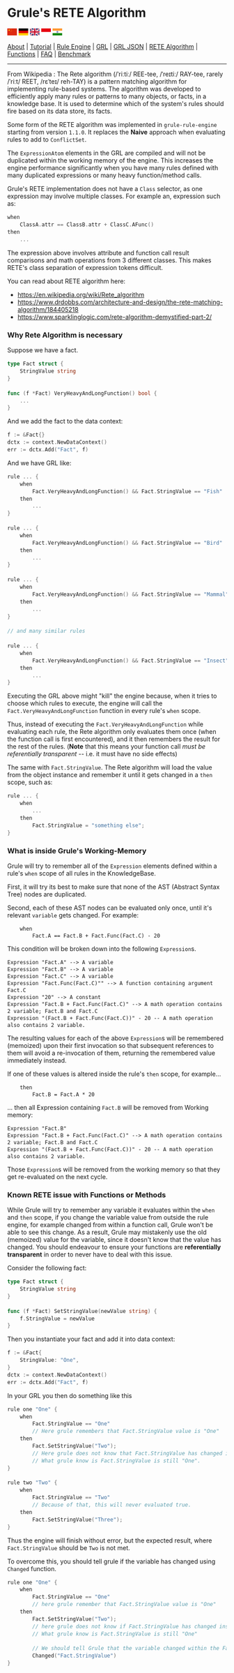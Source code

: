 # Grule's RETE Algorithm

<a href="RETE_cn.md"><img src="https://github.com/lipis/flag-icons/blob/main/flags/4x3/cn.svg?raw=true" alt="RETE_cn" width="22"/></a>
<a href="RETE_de.md"><img src="https://github.com/lipis/flag-icons/blob/main/flags/4x3/de.svg?raw=true" alt="RETE_de" width="22"/></a>
<a href="RETE_gb.md"><img src="https://github.com/lipis/flag-icons/blob/main/flags/4x3/gb.svg?raw=true" alt="RETE_gb" width="22"/></a>
<a href="RETE_id.md"><img src="https://github.com/lipis/flag-icons/blob/main/flags/4x3/id.svg?raw=true" alt="RETE_id" width="22"/></a>
<a href="RETE_in.md"><img src="https://github.com/lipis/flag-icons/blob/main/flags/4x3/in.svg?raw=true" alt="RETE_in" width="22"/></a>

[About](About_de.md) | [Tutorial](Tutorial_de.md) | [Rule Engine](RuleEngine_de.md) | [GRL](GRL_de.md) | [GRL JSON](GRL_JSON_de.md) | [RETE Algorithm](RETE_de.md) | [Functions](Function_de.md) | [FAQ](FAQ_de.md) | [Benchmark](Benchmarking_de.md)

---

From Wikipedia : The Rete algorithm (/ˈriːtiː/ REE-tee, /ˈreɪtiː/ RAY-tee, rarely /ˈriːt/ REET, /rɛˈteɪ/ reh-TAY) is a pattern matching algorithm for implementing rule-based systems. The algorithm was developed to efficiently apply many rules or patterns to many objects, or facts, in a knowledge base. It is used to determine which of the system's rules should fire based on its data store, its facts.

Some form of the RETE algorithm was implemented in `grule-rule-engine` starting from version `1.1.0`.
It replaces the __Naive__ approach when evaluating rules to add to `ConflictSet`.

The `ExpressionAtom` elements in the GRL are compiled and will not be duplicated within the working memory of the engine.
This increases the engine performance significantly when you have many rules defined with many duplicated expressions
or many heavy function/method calls.

Grule's RETE implementation does not have a `Class` selector, as one expression may involve multiple classes. For example an, expression such as:

```.go
when
    ClassA.attr == ClassB.attr + ClassC.AFunc()
then
    ...
```

The expression above involves attribute and function call result comparisons and math operations from 3 different classes. This makes
RETE's class separation of expression tokens difficult.

You can read about RETE algorithm here:

* https://en.wikipedia.org/wiki/Rete_algorithm
* https://www.drdobbs.com/architecture-and-design/the-rete-matching-algorithm/184405218
* https://www.sparklinglogic.com/rete-algorithm-demystified-part-2/ 

### Why Rete Algorithm is necessary

Suppose we have a fact.

```go
type Fact struct {
    StringValue string
}

func (f *Fact) VeryHeavyAndLongFunction() bool {
    ...
}
```

And we add the fact to the data context:

```go
f := &Fact{}
dctx := context.NewDataContext()
err := dctx.Add("Fact", f)
```

And we have GRL like:

```go
rule ... {
    when
        Fact.VeryHeavyAndLongFunction() && Fact.StringValue == "Fish"
    then
        ...
}

rule ... {
    when
        Fact.VeryHeavyAndLongFunction() && Fact.StringValue == "Bird"
    then
        ...
}

rule ... {
    when
        Fact.VeryHeavyAndLongFunction() && Fact.StringValue == "Mammal"
    then
        ...
}

// and many similar rules

rule ... {
    when
        Fact.VeryHeavyAndLongFunction() && Fact.StringValue == "Insect"
    then
        ...
}
```

Executing the GRL above might "kill" the engine because, when it tries to choose which rules to execute,
the engine will call the `Fact.VeryHeavyAndLongFunction` function in every rule's `when` scope.

Thus, instead of executing the `Fact.VeryHeavyAndLongFunction` while evaluating each
rule, the Rete algorithm only evaluates them once (when the function call is first encountered), and it then remembers the result
for the rest of the rules. (**Note** that this means your function call *must be referentially transparent* -- i.e. it must have no side effects)

The same with `Fact.StringValue`. The Rete algorithm will load the value from the object instance and
remember it until it gets changed in a `then` scope, such as:

```go
rule ... {
    when
        ...
    then
        Fact.StringValue = "something else";
}
```

### What is inside Grule's Working-Memory

Grule will try to remember all of the `Expression` elements defined within a rule's `when` scope of all rules
in the KnowledgeBase.

First, it will try its best to make sure that none of the AST (Abstract Syntax Tree) nodes are duplicated.

Second, each of these AST nodes can be evaluated only once, until it's relevant `variable` gets changed. For example:

```Shell
    when
        Fact.A == Fact.B + Fact.Func(Fact.C) - 20
```

This condition will be broken down into the following `Expression`s.

```Shell
Expression "Fact.A" --> A variable
Expression "Fact.B" --> A variable
Expression "Fact.C" --> A variable
Expression "Fact.Func(Fact.C)"" --> A function containing argument Fact.C
Expression "20" --> A constant
Expression "Fact.B + Fact.Func(Fact.C)" --> A math operation contains 2 variable; Fact.B and Fact.C
Expression "(Fact.B + Fact.Func(Fact.C))" - 20 -- A math operation also contains 2 variable.
```

The resulting values for each of the above `Expression`s will be remembered (memoized) upon their first invocation so that subsequent references to them will avoid a re-invocation of them, returning the remembered value immediately instead.

If one of these values is altered inside the rule's `then` scope, for example...

```Shell
    then
        Fact.B = Fact.A * 20
```

... then all Expression containing `Fact.B` will be removed from Working memory:

```Shell
Expression "Fact.B"
Expression "Fact.B + Fact.Func(Fact.C)" --> A math operation contains 2 variable; Fact.B and Fact.C
Expression "(Fact.B + Fact.Func(Fact.C))" - 20 -- A math operation also contains 2 variable. 
```

Those `Expression`s will be removed from the working memory so that they get re-evaluated on the next cycle.

### Known RETE issue with Functions or Methods

While Grule will try to remember any variable it evaluates within the `when`
and `then` scope, if you change the variable value from outside the rule
engine, for example changed from within a function call, Grule won't be able to
see this change. As a result, Grule may mistakenly use the old (memoized) value
for the variable, since it doesn't know that the value has changed.  You should
endeavour to ensure your functions are **referentially transparent** in order
to never have to deal with this issue.

Consider the following fact:

```go
type Fact struct {
    StringValue string
}

func (f *Fact) SetStringValue(newValue string) {
    f.StringValue = newValue
}
```

Then you instantiate your fact and add it into data context:

```go
f := &Fact{
    StringValue: "One",
}
dctx := context.NewDataContext()
err := dctx.Add("Fact", f)
```

In your GRL you then do something like this

```go
rule one "One" {
    when
        Fact.StringValue == "One"
        // Here grule remembers that Fact.StringValue value is "One"
    then
        Fact.SetStringValue("Two");
        // Here grule does not know that Fact.StringValue has changed inside the function.
        // What grule know is Fact.StringValue is still "One".
}

rule two "Two" {
    when
        Fact.StringValue == "Two"
        // Because of that, this will never evaluated true.
    then
        Fact.SetStringValue("Three");
}
```

Thus the engine will finish without error, but the expected result, where `Fact.StringValue` should be `Two`
is not met.

To overcome this, you should tell grule if the variable has changed using `Changed` function.

```go
rule one "One" {
    when 
        Fact.StringValue == "One"
        // here grule remember that Fact.StringValue value is "One"
    then
        Fact.SetStringValue("Two");
        // here grule does not know if Fact.StringValue has changed inside the function.
        // What grule know is Fact.StringValue is still "One"

        // We should tell Grule that the variable changed within the Fact
        Changed("Fact.StringValue")
}
```
